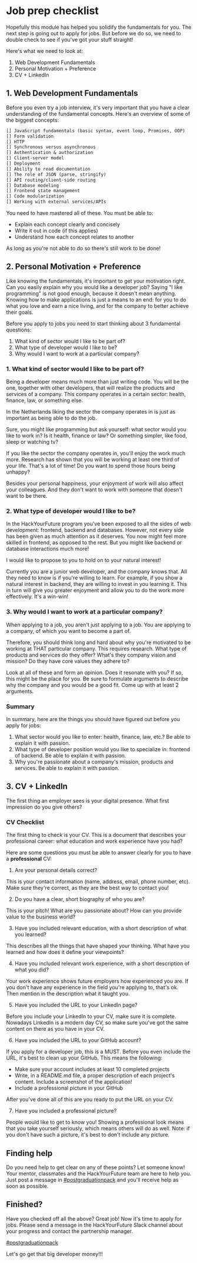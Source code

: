 # Job prep checklist

Hopefully this module has helped you solidify the fundamentals for you. The next step is going out to apply for jobs. But before we do so, we need to double check to see if you've got your stuff straight!

Here's what we need to look at:

1. Web Development Fundamentals
2. Personal Motivation + Preference
3. CV + LinkedIn

## 1. Web Development Fundamentals

Before you even try a job interview, it's very important that you have a clear understanding of the fundamental concepts. Here's an overview of some of the biggest concepts:

```md
[] JavaScript fundamentals (basic syntax, event loop, Promises, OOP)
[] Form validation
[] HTTP
[] Synchronous versus asynchronous
[] Authentication & authorization
[] Client-server model
[] Deployment
[] Ability to read documentation
[] The role of JSON (parse, stringify)
[] API routing/client-side routing
[] Database modeling
[] Frontend state management
[] Code modularization
[] Working with external services/APIs
```

You need to have mastered all of these. You must be able to:

- Explain each concept clearly and concisely
- Write it out in code (if this applies)
- Understand how each concept relates to another

As long as you're not able to do so there's still work to be done!

## 2. Personal Motivation + Preference

Like knowing the fundamentals, it's important to get your motivation right. Can you easily explain why you would like a developer job? Saying "I like programming" is not good enough, because it doesn't mean anything. Knowing how to make applications is just a means to an end: for you to do what you love and earn a nice living, and for the company to better achieve their goals.

Before you apply to jobs you need to start thinking about 3 fundamental questions:

1. What kind of sector would I like to be part of?
2. What type of developer would I like to be?
3. Why would I want to work at a particular company?

### 1. What kind of sector would I like to be part of?

Being a developer means much more than just writing code. You will be the one, together with other developers, that will realize the products and services of a company. This company operates in a certain sector: health, finance, law, or something else.

In the Netherlands liking the sector the company operates in is just as important as being able to do the job.

Sure, you might like programming but ask yourself: what sector would you like to work in? Is it health, finance or law? Or something simpler, like food, sleep or watching tv?

If you like the sector the company operates in, you'll enjoy the work much more. Research has shown that you will be working at least one third of your life. That's a lot of time! Do you want to spend those hours being unhappy?

Besides your personal happiness, your enjoyment of work will also affect your colleagues. And they don't want to work with someone that doesn't want to be there.

### 2. What type of developer would I like to be?

In the HackYourFuture program you've been exposed to all the sides of web development: frontend, backend and databases. However, not every side has been given as much attention as it deserves. You now might feel more skilled in frontend, as opposed to the rest. But you might like backend or database interactions much more!

I would like to propose to you to hold on to your natural interest!

Currently you are a junior web developer, and the company knows that. All they need to know is if you're willing to learn. For example, if you show a natural interest in backend, they are willing to invest in you learning it. This in turn will give you greater enjoyment and allow you to do the work more effectively. It's a win-win!

### 3. Why would I want to work at a particular company?

When applying to a job, you aren't just applying to a job. You are applying to a company, of which you want to become a part of.

Therefore, you should think long and hard about why you're motivated to be working at THAT particular company. This requires research. What type of products and services do they offer? What's they company vision and mission? Do they have core values they adhere to?

Look at all of these and form an opinion. Does it resonate with you? If so, this might be the place for you. Be sure to formulate arguments to describe why the company and you would be a good fit. Come up with at least 2 arguments.

### Summary

In summary, here are the things you should have figured out before you apply for jobs:

1. What sector would you like to enter: health, finance, law, etc.? Be able to explain it with passion.
2. What type of developer position would you like to specialize in: frontend of backend. Be able to explain it with passion.
3. Why you're passionate about a company's mission, products and services. Be able to explain it with passion.

## 3. CV + LinkedIn

The first thing an employer sees is your digital presence. What first impression do you give others?

### CV Checklist

The first thing to check is your CV. This is a document that describes your professional career: what education and work experience have you had?

Here are some questions you must be able to answer clearly for you to have a **professional** CV:

1. Are your personal details correct?

This is your contact information (name, address, email, phone number, etc). Make sure they're correct, as they are the best way to contact you!

2. Do you have a clear, short biography of who you are?

This is your pitch! What are you passionate about? How can you provide value to the business world?

3. Have you included relevant education, with a short description of what you learned?

This describes all the things that have shaped your thinking. What have you learned and how does it define your viewpoints?

4. Have you included relevant work experience, with a short description of what you did?

Your work experience shows future employers how experienced you are. If you don't have any experience in the field you're applying to, that's ok. Then mention in the description what it taught you.

5. Have you included the URL to your LinkedIn page?

Before you include your LinkedIn to your CV, make sure it is complete. Nowadays LinkedIn is a modern day CV, so make sure you've got the same content on there as you have in your CV.

6. Have you included the URL to your GitHub account?

If you apply for a developer job, this is a MUST. Before you even include the URL, it's best to clean up your GitHub. This means the following:

- Make sure your account includes at least 10 completed projects
- Write, in a README.md file, a proper description of each project's content. Include a screenshot of the application!
- Include a professional picture in your GitHub

After you've done all of this are you ready to put the URL on your CV.

7. Have you included a professional picture?

People would like to get to know you! Showing a professional look means that you take yourself seriously, which means others will do as well. Note: if you don't have such a picture, it's best to don't include any picture.

## Finding help

Do you need help to get clear on any of these points? Let someone know! Your mentor, classmates and the HackYourFuture team are here to help you. Just post a message in [#postgraduationpack](https://hackyourfuture.slack.com/archives/C010LE1F9U7) and you'll receive help as soon as possible.

## Finished?

Have you checked off all the above? Great job! Now it's time to apply for jobs. Please send a message in the HackYourFuture Slack channel about your progress and contact the partnership manager.

[#postgraduationpack](https://hackyourfuture.slack.com/archives/C010LE1F9U7)

Let's go get that big developer money!!!
